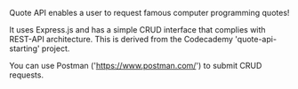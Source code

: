 Quote API enables a user to request famous computer programming quotes! 

It uses Express.js and has a simple CRUD interface that complies with REST-API architecture. This is derived from the Codecademy 'quote-api-starting' project. 

You can use Postman ('https://www.postman.com/') to submit CRUD requests. 